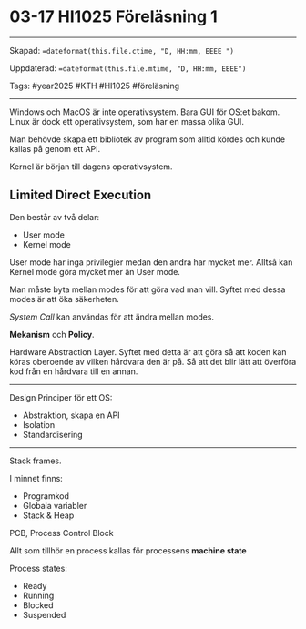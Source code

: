 # 03-17 HI1025 Föreläsning 1

---

Skapad: `=dateformat(this.file.ctime, "D, HH:mm, EEEE ")`

Uppdaterad: `=dateformat(this.file.mtime, "D, HH:mm, EEEE")`

Tags: #year2025 #KTH #HI1025 #föreläsning

---

Windows och MacOS är inte operativsystem. Bara GUI för OS:et bakom. Linux är dock ett operativsystem, som har en massa olika GUI.

Man behövde skapa ett bibliotek av program som alltid kördes och kunde kallas på genom ett API.

Kernel är början till dagens operativsystem.

## Limited Direct Execution

Den består av två delar:
- User mode
- Kernel mode

User mode har inga privilegier medan den andra har mycket mer. Alltså kan Kernel mode göra mycket mer än User mode.

Man måste byta mellan modes för att göra vad man vill. Syftet med dessa modes är att öka säkerheten.

*System Call* kan användas för att ändra mellan modes.

**Mekanism** och **Policy**.

Hardware Abstraction Layer. Syftet med detta är att göra så att koden kan köras oberoende av vilken hårdvara den är på. Så att det blir lätt att överföra kod från en hårdvara till en annan.

---
Design Principer för ett OS:
- Abstraktion, skapa en API
- Isolation
- Standardisering

---
Stack frames.

I minnet finns:
- Programkod
- Globala variabler
- Stack & Heap

PCB, Process Control Block

Allt som tillhör en process kallas för processens **machine state**

Process states:
- Ready
- Running
- Blocked
- Suspended
